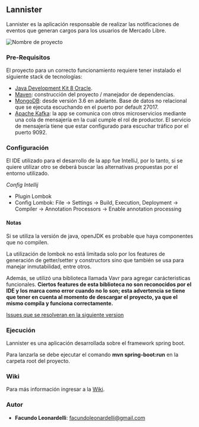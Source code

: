 ## Lannister
Lannister es la aplicación responsable de realizar las notificaciones de eventos que generan cargos para los usuarios de Mercado Libre.

![Nombre de proyecto](https://srv.latostadora.com/designall.dll/un_lannister_siempre_paga_sus_deudas--i:1413853260381413859;x:9;w:520;m:1.jpg)

### Pre-Requisitos
El proyecto para un correcto funcionamiento requiere tener instalado el siguiente stack de tecnologías:
- [Java Development Kit 8 Oracle](https://www.oracle.com/technetwork/java/javase/downloads/jdk8-downloads-2133151.html).
- [Maven](https://maven.apache.org/): construcción del proyecto / manejador de dependencias.
- [MongoDB](https://www.mongodb.com/es): desde versión 3.6 en adelante. Base de datos no relacional que se ejecuta escuchando en el puerto por default 27017.
- [Apache Kafka](https://kafka.apache.org/): la app se comunica con otros microservicios mediante una cola de mensajería en la cual cumple el rol de productor. El servicio de mensajería tiene que estar configurado para escuchar tráfico por el puerto 9092.

### Configuración
El IDE utilizado para el desarrollo de la app fue IntelliJ, por lo tanto, si se quiere utilizar otro se deberá buscar las alternativas propuestas por el entorno utilizado.

_Config Intellij_
- Plugin Lombok
- Config Lombok: File -> Settings -> Build, Execution, Deployment -> Compiler -> Annotation Processors -> Enable annotation processing

#### Notas
Si se utiliza la versión de java, openJDK es probable que haya componentes que no compilen. 

La utilización de lombok no está limitada solo por los features de generación de getter/setter y constructors sino que también se usa para manejar inmutabilidad, entre otros.

Además, se utilizó una biblioteca llamada Vavr para agregar carácteristicas funcionales.
**Ciertos features de esta biblioteca no son reconocidos por el IDE y los marca como error cuando no lo son; esta advertencia se tiene que tener en cuenta al momento de descargar el proyecto, ya que el mismo compila y funciona correctamente.**

[Issues que se resolveran en la siguiente version](https://github.com/fmleonardelli/braavos/issues)

### Ejecución
Lannister es una aplicación desarrollada sobre el framework spring boot. 

Para lanzarla se debe ejecutar el comando **mvn spring-boot:run** en la carpeta root del proyecto. 

### Wiki
Para más información ingresar a la [Wiki](https://github.com/fmleonardelli/lannister/wiki).

### Autor
* **Facundo Leonardelli**: facundoleonardelli@gmail.com




